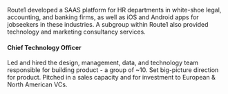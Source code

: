 Route1 developed a SAAS platform for HR departments in white-shoe legal, accounting, and banking firms, as well as iOS and Android apps for jobseekers in these industries. A subgroup within Route1 also provided technology and marketing consultancy services.

#### Chief Technology Officer

Led and hired the design, management, data, and technology team responsible for building product - a group of ~10. Set big-picture direction for product. Pitched in a sales capacity and for investment to European & North American VCs.
